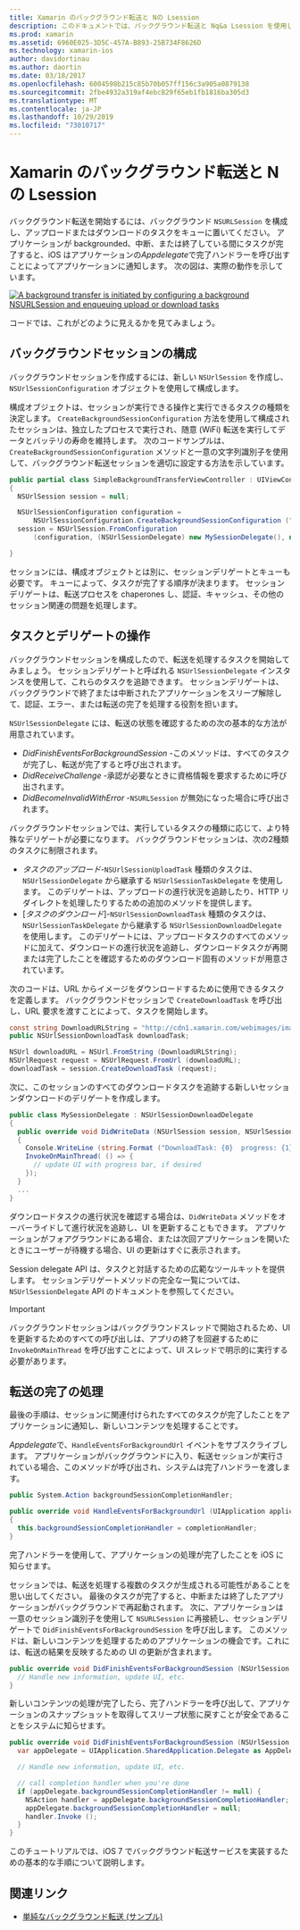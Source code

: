 ```yaml
---
title: Xamarin のバックグラウンド転送と Nの Lsession
description: このドキュメントでは、バックグラウンド転送と Nq&a Lsession を使用して大きなイメージのダウンロードを開始し、アプリがバックグラウンドで配置されたときにそのダウンロードを続行する方法を示すチュートリアルを提供します。
ms.prod: xamarin
ms.assetid: 6960E025-3D5C-457A-B893-25B734F8626D
ms.technology: xamarin-ios
author: davidortinau
ms.author: daortin
ms.date: 03/18/2017
ms.openlocfilehash: 6004598b215c85b70b057ff156c3a905a0879138
ms.sourcegitcommit: 2fbe4932a319af4ebc829f65eb1fb1816ba305d3
ms.translationtype: MT
ms.contentlocale: ja-JP
ms.lasthandoff: 10/29/2019
ms.locfileid: "73010717"
---
```

# <a name="background-transfer-and-nsurlsession-in-xamarinios"></a>Xamarin のバックグラウンド転送と Nの Lsession

バックグラウンド転送を開始するには、バックグラウンド `NSURLSession` を構成し、アップロードまたはダウンロードのタスクをキューに置いてください。 アプリケーションが backgrounded、中断、または終了している間にタスクが完了すると、iOS はアプリケーションの*Appdelegate*で完了ハンドラーを呼び出すことによってアプリケーションに通知します。 次の図は、実際の動作を示しています。

 [![](background-transfer-walkthrough-images/transfer.png "A background transfer is initiated by configuring a background NSURLSession and enqueuing upload or download tasks")](background-transfer-walkthrough-images/transfer.png#lightbox)

コードでは、これがどのように見えるかを見てみましょう。

## <a name="configuring-a-background-session"></a>バックグラウンドセッションの構成

バックグラウンドセッションを作成するには、新しい `NSUrlSession` を作成し、`NSUrlSessionConfiguration` オブジェクトを使用して構成します。

構成オブジェクトは、セッションが実行できる操作と実行できるタスクの種類を決定します。
`CreateBackgroundSessionConfiguration` 方法を使用して構成されたセッションは、独立したプロセスで実行され、随意 (WiFi) 転送を実行してデータとバッテリの寿命を維持します。
次のコードサンプルは、`CreateBackgroundSessionConfiguration` メソッドと一意の文字列識別子を使用して、バックグラウンド転送セッションを適切に設定する方法を示しています。

```csharp
public partial class SimpleBackgroundTransferViewController : UIViewController
{
  NSUrlSession session = null;

  NSUrlSessionConfiguration configuration =
      NSUrlSessionConfiguration.CreateBackgroundSessionConfiguration ("com.SimpleBackgroundTransfer.BackgroundSession");
  session = NSUrlSession.FromConfiguration
      (configuration, (NSUrlSessionDelegate) new MySessionDelegate(), new NSOperationQueue());

}
```

セッションには、構成オブジェクトとは別に、セッションデリゲートとキューも必要です。
キューによって、タスクが完了する順序が決まります。 セッションデリゲートは、転送プロセスを chaperones し、認証、キャッシュ、その他のセッション関連の問題を処理します。

## <a name="working-with-tasks-and-delegates"></a>タスクとデリゲートの操作

バックグラウンドセッションを構成したので、転送を処理するタスクを開始してみましょう。 セッションデリゲートと呼ばれる `NSUrlSessionDelegate` インスタンスを使用して、これらのタスクを追跡できます。 セッションデリゲートは、バックグラウンドで終了または中断されたアプリケーションをスリープ解除して、認証、エラー、または転送の完了を処理する役割を担います。

`NSUrlSessionDelegate` には、転送の状態を確認するための次の基本的な方法が用意されています。

- *DidFinishEventsForBackgroundSession* -このメソッドは、すべてのタスクが完了し、転送が完了すると呼び出されます。
- *DidReceiveChallenge* -承認が必要なときに資格情報を要求するために呼び出されます。
- *DidBecomeInvalidWithError* -`NSURLSession` が無効になった場合に呼び出されます。

バックグラウンドセッションでは、実行しているタスクの種類に応じて、より特殊なデリゲートが必要になります。 バックグラウンドセッションは、次の2種類のタスクに制限されます。

- *タスクのアップロード*-`NSUrlSessionUploadTask` 種類のタスクは、`NSUrlSessionDelegate` から継承する `NSUrlSessionTaskDelegate` を使用します。 このデリゲートは、アップロードの進行状況を追跡したり、HTTP リダイレクトを処理したりするための追加のメソッドを提供します。
- [*タスクのダウンロード*]-`NSUrlSessionDownloadTask` 種類のタスクは、`NSUrlSessionTaskDelegate` から継承する `NSUrlSessionDownloadDelegate` を使用します。 このデリゲートには、アップロードタスクのすべてのメソッドに加えて、ダウンロードの進行状況を追跡し、ダウンロードタスクが再開または完了したことを確認するためのダウンロード固有のメソッドが用意されています。

次のコードは、URL からイメージをダウンロードするために使用できるタスクを定義します。 バックグラウンドセッションで `CreateDownloadTask` を呼び出し、URL 要求を渡すことによって、タスクを開始します。

```csharp
const string DownloadURLString = "http://cdn1.xamarin.com/webimages/images/xamarin.png";
public NSUrlSessionDownloadTask downloadTask;

NSUrl downloadURL = NSUrl.FromString (DownloadURLString);
NSUrlRequest request = NSUrlRequest.FromUrl (downloadURL);
downloadTask = session.CreateDownloadTask (request);
```

次に、このセッションのすべてのダウンロードタスクを追跡する新しいセッションダウンロードのデリゲートを作成します。

```csharp
public class MySessionDelegate : NSUrlSessionDownloadDelegate
{
  public override void DidWriteData (NSUrlSession session, NSUrlSessionDownloadTask downloadTask, long bytesWritten, long totalBytesWritten, long totalBytesExpectedToWrite)
  {
    Console.WriteLine (string.Format ("DownloadTask: {0}  progress: {1}", downloadTask, progress));
    InvokeOnMainThread( () => {
      // update UI with progress bar, if desired
    });
  }
  ...
}
```

ダウンロードタスクの進行状況を確認する場合は、`DidWriteData` メソッドをオーバーライドして進行状況を追跡し、UI を更新することもできます。 アプリケーションがフォアグラウンドにある場合、または次回アプリケーションを開いたときにユーザーが待機する場合、UI の更新はすぐに表示されます。

Session delegate API は、タスクと対話するための広範なツールキットを提供します。 セッションデリゲートメソッドの完全な一覧については、`NSUrlSessionDelegate` API のドキュメントを参照してください。

> [!IMPORTANT]
> バックグラウンドセッションはバックグラウンドスレッドで開始されるため、UI を更新するためのすべての呼び出しは、アプリの終了を回避するために `InvokeOnMainThread` を呼び出すことによって、UI スレッドで明示的に実行する必要があります。 

## <a name="handling-transfer-completion"></a>転送の完了の処理

最後の手順は、セッションに関連付けられたすべてのタスクが完了したことをアプリケーションに通知し、新しいコンテンツを処理することです。

*Appdelegate*で、`HandleEventsForBackgroundUrl` イベントをサブスクライブします。 アプリケーションがバックグラウンドに入り、転送セッションが実行されている場合、このメソッドが呼び出され、システムは完了ハンドラーを渡します。

```csharp
public System.Action backgroundSessionCompletionHandler;

public override void HandleEventsForBackgroundUrl (UIApplication application, string sessionIdentifier, System.Action completionHandler)
{
  this.backgroundSessionCompletionHandler = completionHandler;
}
```

完了ハンドラーを使用して、アプリケーションの処理が完了したことを iOS に知らせます。

セッションでは、転送を処理する複数のタスクが生成される可能性があることを思い出してください。 最後のタスクが完了すると、中断または終了したアプリケーションがバックグラウンドで再起動されます。 次に、アプリケーションは一意のセッション識別子を使用して `NSURLSession` に再接続し、セッションデリゲートで `DidFinishEventsForBackgroundSession` を呼び出します。 このメソッドは、新しいコンテンツを処理するためのアプリケーションの機会です。これには、転送の結果を反映するための UI の更新が含まれます。

```csharp
public override void DidFinishEventsForBackgroundSession (NSUrlSession session) {
  // Handle new information, update UI, etc.
}
```

新しいコンテンツの処理が完了したら、完了ハンドラーを呼び出して、アプリケーションのスナップショットを取得してスリープ状態に戻すことが安全であることをシステムに知らせます。

```csharp
public override void DidFinishEventsForBackgroundSession (NSUrlSession session) {
  var appDelegate = UIApplication.SharedApplication.Delegate as AppDelegate;

  // Handle new information, update UI, etc.

  // call completion handler when you're done
  if (appDelegate.backgroundSessionCompletionHandler != null) {
    NSAction handler = appDelegate.backgroundSessionCompletionHandler;
    appDelegate.backgroundSessionCompletionHandler = null;
    handler.Invoke ();
  }
}
```

このチュートリアルでは、iOS 7 でバックグラウンド転送サービスを実装するための基本的な手順について説明します。

## <a name="related-links"></a>関連リンク

- [単純なバックグラウンド転送 (サンプル)](https://docs.microsoft.com/samples/xamarin/ios-samples/simplebackgroundtransfer)
